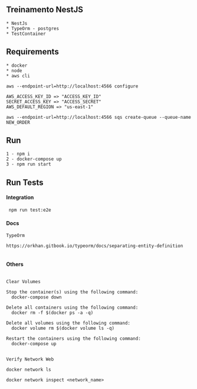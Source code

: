## Treinamento NestJS

 ```
 * NestJs
 * TypeOrm - postgres
 * TestContainer
```

## Requirements
 ```
 * docker
 * node
 * aws cli

aws --endpoint-url=http://localhost:4566 configure 

AWS_ACCESS_KEY_ID => "ACCESS_KEY_ID"
SECRET_ACCESS_KEY => "ACCESS_SECRET"
AWS_DEFAULT_REGION => "us-east-1"

 aws --endpoint-url=http://localhost:4566 sqs create-queue --queue-name NEW_ORDER

```

## Run

 ```
1 - npm i
2 - docker-compose up
3 - npm run start

```

## Run Tests

#### Integration

 ```
  npm run test:e2e
```

#### Docs

```
TypeOrm

https://orkhan.gitbook.io/typeorm/docs/separating-entity-definition


```

#### Others

```

Clear Volumes

Stop the container(s) using the following command: 
  docker-compose down

Delete all containers using the following command: 
  docker rm -f $(docker ps -a -q)

Delete all volumes using the following command: 
  docker volume rm $(docker volume ls -q)

Restart the containers using the following command:  
  docker-compose up


Verify Network Web

docker network ls

docker network inspect <network_name>

```